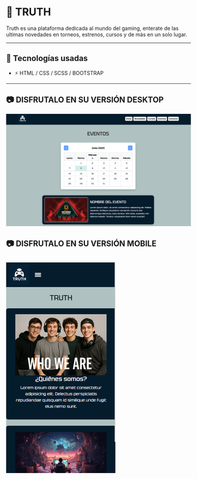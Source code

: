 # 📌 TRUTH

Truth es una plataforma dedicada al mundo del gaming, enterate de las ultimas novedades en torneos, estrenos, cursos y de más en un solo lugar.

---

## 🚀 Tecnologías usadas
- ⚡ HTML / CSS / SCSS / BOOTSTRAP

---

## 📷 DISFRUTALO EN SU VERSIÓN DESKTOP
![Screenshot](./assets/img/desktop.png)

## 📷 DISFRUTALO EN SU VERSIÓN MOBILE
![Screenshot](./assets/img/mobile.png)
---

